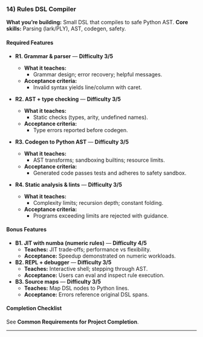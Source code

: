 ### 14) Rules DSL Compiler
**What you’re building:** Small DSL that compiles to safe Python AST.
**Core skills:** Parsing (lark/PLY), AST, codegen, safety.

#### Required Features
- **R1. Grammar & parser** — **Difficulty 3/5**
  - **What it teaches:**
    - Grammar design; error recovery; helpful messages.
  - **Acceptance criteria:**
    - Invalid syntax yields line/column with caret.

- **R2. AST + type checking** — **Difficulty 3/5**
  - **What it teaches:**
    - Static checks (types, arity, undefined names).
  - **Acceptance criteria:**
    - Type errors reported before codegen.

- **R3. Codegen to Python AST** — **Difficulty 3/5**
  - **What it teaches:**
    - AST transforms; sandboxing builtins; resource limits.
  - **Acceptance criteria:**
    - Generated code passes tests and adheres to safety sandbox.

- **R4. Static analysis & lints** — **Difficulty 3/5**
  - **What it teaches:**
    - Complexity limits; recursion depth; constant folding.
  - **Acceptance criteria:**
    - Programs exceeding limits are rejected with guidance.

#### Bonus Features
- **B1. JIT with numba (numeric rules)** — **Difficulty 4/5**
  - **Teaches:** JIT trade‑offs; performance vs flexibility.
  - **Acceptance:** Speedup demonstrated on numeric workloads.
- **B2. REPL + debugger** — **Difficulty 3/5**
  - **Teaches:** Interactive shell; stepping through AST.
  - **Acceptance:** Users can eval and inspect rule execution.
- **B3. Source maps** — **Difficulty 3/5**
  - **Teaches:** Map DSL nodes to Python lines.
  - **Acceptance:** Errors reference original DSL spans.

#### Completion Checklist
See **Common Requirements for Project Completion**.

---
